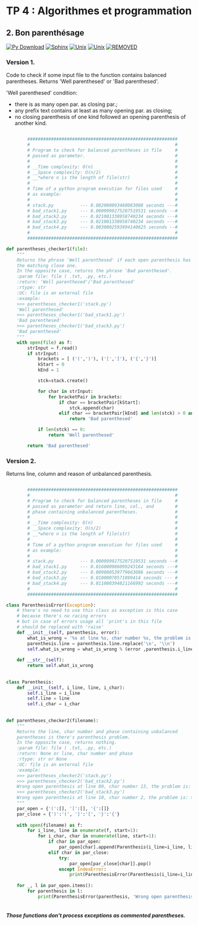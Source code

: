 # TP 4 : Algorithmes et programmation

## 2. Bon parenthésage
[![Py Download](https://img.shields.io/badge/python-3.4%203.5-green.svg)](https://www.python.org/downloads/release/python-350/)
[![Sphinx](https://img.shields.io/badge/sphinx-python%20doc%20generator-green.svg)](http://www.sphinx-doc.org/en/1.4.8/)
[![Unix](https://img.shields.io/badge/linux-command%20line-lightgrey.svg)](http://linuxcommand.org/lc3_learning_the_shell.php)
[![Unix](https://img.shields.io/badge/python-recursion%20functions-3bf4b3.svg)](http://anandology.com/python-practice-book/functional-programming.html)
[![REMOVED](https://travis-ci.org/tonythedealer/tp-info.svg?branch=master)](https://travis-ci.org/)

### Version 1.
Code to check if some input file to the function contains balanced parentheses.
Returns 'Well parenthesed' or 'Bad parenthesed'.

'Well parenthesed' condition:
* there is as many open par. as closing par.;
* any prefix text contains at least as many opening par. as closing;
* no closing parenthesis of one kind followed an opening parenthesis of another kind.

```python

        #########################################################
        #                                                       #
        # Program to check for balanced parentheses in file     #
        # passed as parameter.                                  #
        #                                                       #
        # __Time complexity: O(n)                               #
        # __Space complexity: O(n/2)                            #
        # __*where n is the length of file(str)                 #
        #                                                       #
        # Time of a python program execution for files used     #
        # as example:                                           #
        #                                                       #
        # stack.py          --- 0.002000093460083008 seconds ---#                    
        # bad_stack1.py     --- 0.0009999275207519531 seconds --#
        # bad_stack2.py     --- 0.021001338958740234 seconds ---#
        # bad_stack3.py     --- 0.021001338958740234 seconds ---#
        # bad_stack4.py     --- 0.0030002593994140625 seconds --#
        #                                                       #                        
        #########################################################

def parentheses_checker1(file):
    """
    Returns the phrase 'Well parenthesed' if each open parenthesis has
    the matching close one.
    In the opposite case, returns the phrase 'Bad parenthesed'.
    :param file: file ( .txt, .py, etc.)
    :return: 'Well parenthesed'/'Bad parenthesed'
    :rtype: str
    :UC: file is an external file
    :example:
    >>> parentheses_checker1('stack.py')
    'Well parenthesed'
    >>> parentheses_checker1('bad_stack1.py')
    'Bad parenthesed'
    >>> parentheses_checker1('bad_stack3.py')
    'Bad parenthesed'
    """
    with open(file) as f:
        strInput = f.read()
        if strInput:
            brackets = [ ('(',')'), ('[',']'), ('{','}')]
            kStart = 0
            kEnd = 1

            stck=stack.create()

            for char in strInput:
                for bracketPair in brackets:
                    if char == bracketPair[kStart]:
                        stck.append(char)
                    elif char == bracketPair[kEnd] and len(stck) > 0 and stck.pop() != bracketPair[kStart]:
                        return 'Bad parenthesed'

            if len(stck) == 0:
                return 'Well parenthesed'

        return 'Bad parenthesed'
```
### Version 2.

Returns line, column and reason of unbalanced parenthesis. 

```python

        #########################################################
        #                                                       #
        # Program to check for balanced parentheses in file     #
        # passed as parameter and return line, col., and        #                          
        # phase containing unbalanced parentheses.              #
        #                                                       #
        # __Time complexity: O(n)                               #
        # __Space complexity: O(n/2)                            #
        # __*where n is the length of file(str)                 #
        #                                                       #
        # Time of a python program execution for files used     #
        # as example:                                           #
        #                                                       #
        # stack.py          --- 0.0009999275207519531 seconds --#                    
        # bad_stack1.py     --- 0.016000986099243164 seconds ---#
        # bad_stack2.py     --- 0.009000539779663086 seconds ---#
        # bad_stack3.py     --- 0.01000070571899414 seconds --- #
        # bad_stack4.py     --- 0.011000394821166992 seconds ---#
        #                                                       #                        
        #########################################################

class ParenthesisError(Exception):
    # there's no need to use this class as exception is this case
    # because there's no racing errors
    # but in case of errors usage all 'print's in this file
    # should be replaced with 'raise'
    def __init__(self, parenthesis, error):
        what_is_wrong = '%s at line %s, char number %s, the problem is >>> %s'
        parenthesis.line = parenthesis.line.replace('\n', '\\n')
        self.what_is_wrong = what_is_wrong % (error ,parenthesis.i_line-1, parenthesis.i_char-1, parenthesis.line)
 
    def __str__(self):
        return self.what_is_wrong
 
 
class Parenthesis:
    def __init__(self, i_line, line, i_char):
        self.i_line = i_line
        self.line = line
        self.i_char = i_char
 
 
def parentheses_checker2(filename):
    """
    Returns the line, char number and phase containing unbalanced
    parentheses is there's parenthesis problem.
    In the opposite case, returns nothing.
    :param file: file ( .txt, .py, etc.)
    :return: None or line, char number and phase
    :rtype: str or None
    :UC: file is an external file
    :example:
    >>> parentheses_checker2('stack.py')
    >>> parentheses_checker2('bad_stack2.py')
    Wrong open parenthesis at line 80, char number 13, the problem is: >>> def is_empty (s:\n
    >>> parentheses_checker2('bad_stack3.py')
    Wrong open parenthesis at line 10, char number 2, the problem is: >>> A [ module for stack data structure.\n
    """
    par_open = {'(':[], '[':[], '{':[]}
    par_close = {')':'(', ']':'[', '}':'{'}
    
    with open(filename) as f:
        for i_line, line in enumerate(f, start=1):
            for i_char, char in enumerate(line, start=1):
                if char in par_open:
                    par_open[char].append(Parenthesis(i_line=i_line, line=line, i_char=i_char))
                elif char in par_close:
                    try:
                        par_open[par_close[char]].pop()
                    except IndexError:
                        print(ParenthesisError(Parenthesis(i_line=i_line, line=line, i_char=i_char), 'Wrong closed parenthesis '))
    
    for _, l in par_open.items():
        for parenthesis in l:
            print(ParenthesisError(parenthesis, 'Wrong open parenthesis'))
            
```
##### Those functions don't process exceptions as commented parentheses.


